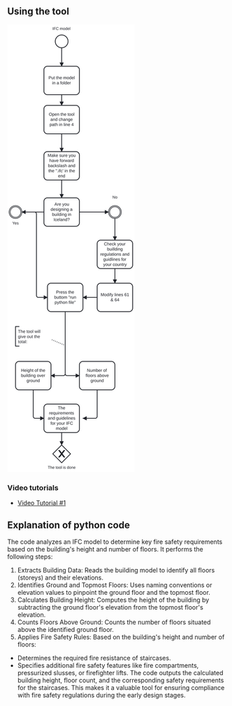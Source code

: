 ## Using the tool
![Diagram of BIM use case](diagram.svg)

### Video tutorials

- [Video Tutorial #1]( (https://youtu.be/K9nn7htir8w) )


## Explanation of python code
The code analyzes an IFC model to determine key fire safety requirements based on the building's height and number of floors. It performs the following steps:

1. Extracts Building Data: Reads the building model to identify all floors (storeys) and their elevations.
2. Identifies Ground and Topmost Floors: Uses naming conventions or elevation values to pinpoint the ground floor and the topmost floor.
3. Calculates Building Height: Computes the height of the building by subtracting the ground floor's elevation from the topmost floor's elevation.
4. Counts Floors Above Ground: Counts the number of floors situated above the identified ground floor.
5. Applies Fire Safety Rules: Based on the building's height and number of floors:
- Determines the required fire resistance of staircases.
- Specifies additional fire safety features like fire compartments, pressurized slusses, or firefighter lifts.
  The code outputs the calculated building height, floor count, and the corresponding safety requirements for the staircases. This makes it a valuable tool for ensuring compliance with fire safety regulations during the early design stages.
